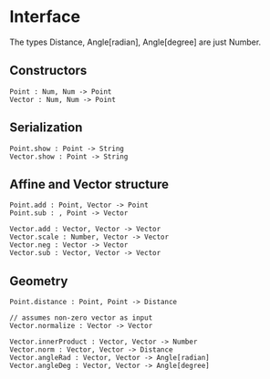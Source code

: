 
# Interface
The types Distance, Angle[radian], Angle[degree] are just Number.


## Constructors
```
Point : Num, Num -> Point
Vector : Num, Num -> Point
```

## Serialization
```
Point.show : Point -> String
Vector.show : Point -> String
```

## Affine and Vector structure
```
Point.add : Point, Vector -> Point
Point.sub : , Point -> Vector

Vector.add : Vector, Vector -> Vector
Vector.scale : Number, Vector -> Vector
Vector.neg : Vector -> Vector
Vector.sub : Vector, Vector -> Vector
```

## Geometry
```
Point.distance : Point, Point -> Distance

// assumes non-zero vector as input
Vector.normalize : Vector -> Vector

Vector.innerProduct : Vector, Vector -> Number
Vector.norm : Vector, Vector -> Distance
Vector.angleRad : Vector, Vector -> Angle[radian]
Vector.angleDeg : Vector, Vector -> Angle[degree]
```

